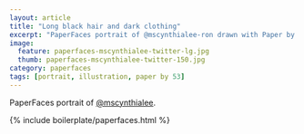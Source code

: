 ```yaml
---
layout: article
title: "Long black hair and dark clothing"
excerpt: "PaperFaces portrait of @mscynthialee-ron drawn with Paper by 53 on an iPad."
image: 
  feature: paperfaces-mscynthialee-twitter-lg.jpg
  thumb: paperfaces-mscynthialee-twitter-150.jpg
category: paperfaces
tags: [portrait, illustration, paper by 53]
---
```


PaperFaces portrait of [@mscynthialee](http://twitter.com/mscynthialee).

{% include boilerplate/paperfaces.html %}